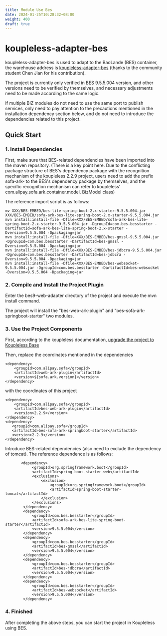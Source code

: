 ```yaml
---
title: Module Use Bes
date: 2024-01-25T10:28:32+08:00
weight: 400
draft: true
---
```


# koupleless-adapter-bes

koupleless-adapter-bes is used to adapt to the BaoLande (BES) container, the warehouse address is [koupleless-adapter-bes](https://github.com/chenjian6824/koupleless-adapter-bes) (thanks to the community student Chen Jian for his contribution).

The project is currently only verified in BES 9.5.5.004 version, and other versions need to be verified by themselves, and necessary adjustments need to be made according to the same logic.

If multiple BIZ modules do not need to use the same port to publish services, only need to pay attention to the precautions mentioned in the installation dependency section below, and do not need to introduce the dependencies related to this project.

## Quick Start

### 1. Install Dependencies

First, make sure that BES-related dependencies have been imported into the maven repository.
(There is a key point here. Due to the conflicting package structure of BES's dependency package with the recognition mechanism of the koupleless 2.2.9 project, users need to add the prefix sofa-ark- to the BES's dependency package by themselves, and the specific recognition mechanism can refer to koupleless' com.alipay.sofa.ark.container.model. BizModel class)

The reference import script is as follows:

```shell
mv XXX/BES-EMBED/bes-lite-spring-boot-2.x-starter-9.5.5.004.jar XXX/BES-EMBED/sofa-ark-bes-lite-spring-boot-2.x-starter-9.5.5.004.jar
mvn install:install-file -Dfile=XXX/BES-EMBED/sofa-ark-bes-lite-spring-boot-2.x-starter-9.5.5.004.jar -DgroupId=com.bes.besstarter -DartifactId=sofa-ark-bes-lite-spring-boot-2.x-starter -Dversion=9.5.5.004 -Dpackaging=jar
mvn install:install-file -Dfile=XXX/BES-EMBED/bes-gmssl-9.5.5.004.jar -DgroupId=com.bes.besstarter -DartifactId=bes-gmssl -Dversion=9.5.5.004 -Dpackaging=jar
mvn install:install-file -Dfile=XXX/BES-EMBED/bes-jdbcra-9.5.5.004.jar -DgroupId=com.bes.besstarter -DartifactId=bes-jdbcra -Dversion=9.5.5.004 -Dpackaging=jar
mvn install:install-file -Dfile=XXX/BES-EMBED/bes-websocket-9.5.5.004.jar -DgroupId=com.bes.besstarter -DartifactId=bes-websocket -Dversion=9.5.5.004 -Dpackaging=jar
```

### 2. Compile and Install the Project Plugin

Enter the bes9-web-adapter directory of the project and execute the mvn install command.

The project will install the "bes-web-ark-plugin" and "bes-sofa-ark-springboot-starter" two modules.

### 3. Use the Project Components

First, according to the koupleless documentation, [upgrade the project to Koupleless Base](https://koupleless.io/docs/tutorials/base-create/springboot-and-sofaboot/)

Then, replace the coordinates mentioned in the dependencies
```
<dependency>
    <groupId>com.alipay.sofa</groupId>
    <artifactId>web-ark-plugin</artifactId>
    <version>${sofa.ark.version}</version>
</dependency>
```
with the coordinates of this project
```
<dependency>
    <groupId>com.alipay.sofa</groupId>
    <artifactId>bes-web-ark-plugin</artifactId>
    <version>2.2.9</version>
</dependency>
<dependency>
   <groupId>com.alipay.sofa</groupId>
   <artifactId>bes-sofa-ark-springboot-starter</artifactId>
   <version>2.2.9</version>
</dependency>
```
Introduce BES-related dependencies (also need to exclude the dependency of tomcat). The reference dependence is as follows:
```angular2html
       <dependency>
            <groupId>org.springframework.boot</groupId>
            <artifactId>spring-boot-starter-web</artifactId>
            <exclusions>
                <exclusion>
                    <groupId>org.springframework.boot</groupId>
                    <artifactId>spring-boot-starter-tomcat</artifactId>
                </exclusion>
            </exclusions>
        </dependency>
        <dependency>
            <groupId>com.bes.besstarter</groupId>
            <artifactId>sofa-ark-bes-lite-spring-boot-starter</artifactId>
            <version>9.5.5.004</version>
        </dependency>
        <dependency>
            <groupId>com.bes.besstarter</groupId>
            <artifactId>bes-gmssl</artifactId>
            <version>9.5.5.004</version>
        </dependency>
        <dependency>
            <groupId>com.bes.besstarter</groupId>
            <artifactId>bes-jdbcra</artifactId>
            <version>9.5.5.004</version>
        </dependency>
        <dependency>
            <groupId>com.bes.besstarter</groupId>
            <artifactId>bes-websocket</artifactId>
            <version>9.5.5.004</version>
        </dependency>
```

### 4. Finished

After completing the above steps, you can start the project in Koupleless using BES.